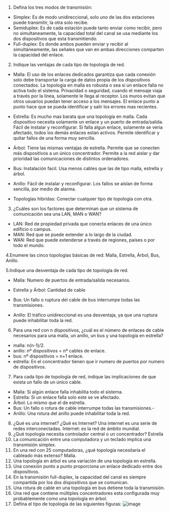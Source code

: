 1. Defina los tres modos de transmisión:
- Simplex: Es de modo unidireccional, solo uno de las dos estaciones puede transmitir, la otra solo recibe.
- Semiduplex: Es de cada estación puede tanto enviar como recibir, pero no simultaneamente, la capacidad total del canal se usa mediante los dos dispositivos que esta transmitiendo.
- Full-duplex: Es donde ambos pueden enviar y recibir al simultáneamente, las señales que van en ambas direcciones comparten la capacidad del enlace.
2. Indique las ventajas de cada tipo de topología de red.
 
  - Malla:
     El uso de los enlaces dedicados garantiza que cada conexión solo debe transportar la carga de datos propia de los dispositivos conectados.
     La topología en malla es robusta o sea si un enlace falla no activa todo el sistema.
     Privacidad o seguridad, cuando el mensaje viaja a través por la línea, solamente le llega al receptor. Los muros evitan que otros usuarios puedan tener acceso a los mensajes.
     El enlace punto a punto hace que se pueda identificar y salir los errores mas recientes.
    
    
   - Estrella:
      Es mucho mas barata que una topología en malla.
      Cada dispositivo necesita solamente un enlace y un puerto de entrada/salida.
      Fácil de instalar y reconfigurar.
      Si falla algun enlace, solamente se veria afectado, todos los demás enlaces estan activos. Permite identificar y quitar fallos de una forma muy sencilla.
  
  
  - Árbol:
      Tiene las mismas ventajas de estrella.
      Permite que se conecten más dispositivos a un único concentrador.
      Permite a la red aislar y dar prioridad las comunicaciones de distintos ordenadores.
   
   
   - Bus:
     Instalación facil.
     Usa menos cables que las de tipo malla, estrella y árbol.
  
  
  - Anillo:
     Fácil de instalar y reconfigurar.
     Los fallos se aíslan de forma sencilla, por medio de alarma.
 
 
   - Topologías hibridas:
     Conectar cualquier tipo de topología con otra.

3. ¿Cuáles son los factores que determinan que un sistema de comunicación sea una LAN, MAN o WAN?

- LAN: Red de propiedad privada que conecta enlaces de una único edificio o campus.
- MAN: Red que se puede extender a lo largo de la ciudad.
- WAN: Red que puede extenderse a través de regiones, países o por todo el mundo.

4.Enumere las cinco topologías básicas de red: Malla, Estrella, Árbol, Bus, Anillo.

5.Indique una desventaja de cada tipo de topología de red.

 - Malla: Numero de puertos de entrada/salida necesarios.

  - Estrella y Árbol: Cantidad de cable

  - Bus: Un fallo o ruptura del cable de bus interrumpe todas las transmisiones.

  - Anillo: El tráfico unidireccional es una desventaja, ya que una ruptura puede inhabilitar toda la red.

6. Para una red con n dispositivos, ¿cuál es el número de enlaces de cable necesarios para una malla, un anillo, un bus y una topología en estrella?
- malla: n(n-1)/2.
- anillo: nº dispositivos = nº cables de enlace.
- bus: nº dispositivos = n+1 enlace.
- estrella: En el concentrador tienen que ir numero de puertos por numero de dispositivos.


7. Para cada tipo de topología de red, indique las implicaciones de que exista un fallo de un único cable.
- Malla: Si algún enlace falla inhabilita todo el sistema.
- Estrella: Si un enlace falla solo este se ve afectado.
- Árbol: Lo mismo que el de estrella.
- Bus: Un fallo o rotura de cable interrumpe todas las transmisiones.- 
- Anillo: Una rotura del anillo puede inhabilitar toda la red.
8.  ¿Qué es una internet? ¿Qué es Internet?
Una internet es una serie de redes interconectadas.
Internet: es la red de ámbito mundial.
9. ¿Qué topología necesita controlador central o un concentrador? Estrella
10. La comunicación entre una computadora y un teclado implica una transmisión simplex.
11. En una red con 25 computadoras, ¿qué topología necesitaría el cableado más extenso? Malla.
12. Una topología en árbol es una variación de una topología en estrella.
13. Una conexión punto a punto proporciona un enlace dedicado entre dos dispositivos.
14. En la transmisión full-duplex, la capacidad del canal es siempre compartida por los dos dispositivos que se comunican.
15. Una rotura de cable en una topología en bus detiene toda la transmisión.
16. Una red que contiene múltiples concentradores esta configurada muy probablemente como una topología en árbol.
17. Defina el tipo de topología de las siguientes figuras:
![image](https://user-images.githubusercontent.com/90834831/138235872-453f2277-8229-47db-a478-a5610f7612d7.png)
